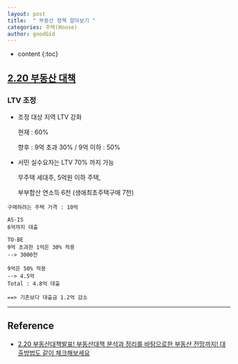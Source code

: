 ```yaml
---
layout: post
title:  " 부동산 정책 알아보기 "
categories: 주택(House)
author: goodGid
---
```

* content
{:toc}


## [2.20 부동산 대책]((https://www.youtube.com/watch?v=GLoUQewgK7Y&t=1s))

### LTV 조정

* 조정 대상 지역 LTV 강화

  현재 : 60%
  
  향후 : 9억 초과 30% / 9억 이하 : 50%

* 서민 실수요자는 LTV 70% 까지 가능
  
  무주택 세대주, 5억원 이하 주택, 
  
  부부합산 연소득 6천 (생애최초주택구매 7천)

```
구매하려는 주택 가격 : 10억

AS-IS
6억까지 대출

TO-BE
9억 초과한 1억은 30% 적용
--> 3000천

9억은 50% 적용
--> 4.5억
Total : 4.8억 대출

==> 기존보다 대출금 1.2억 감소
```




---

## Reference

* [2.20 부동산대책발표! 부동산대책 분석과 정리를 바탕으로한 부동산 전망까지! 대출방법도 같이 체크해보세요](https://www.youtube.com/watch?v=GLoUQewgK7Y&t=1s)

